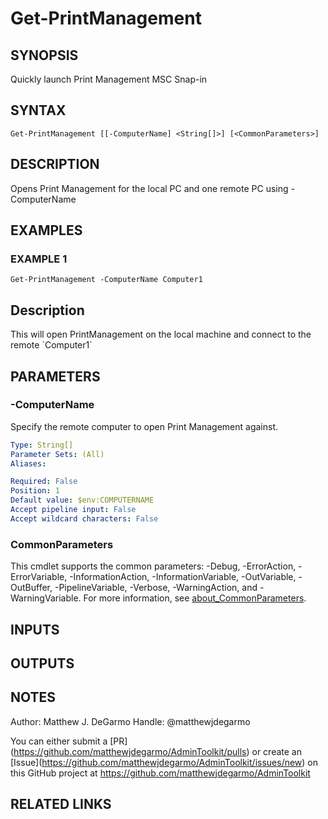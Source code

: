 # Get-PrintManagement

## SYNOPSIS
Quickly launch Print Management MSC Snap-in

## SYNTAX

```
Get-PrintManagement [[-ComputerName] <String[]>] [<CommonParameters>]
```

## DESCRIPTION
Opens Print Management for the local PC and one remote PC using -ComputerName

## EXAMPLES

### EXAMPLE 1
```
Get-PrintManagement -ComputerName Computer1
```

Description
-----------
This will open PrintManagement on the local machine and connect to the remote \`Computer1\`

## PARAMETERS

### -ComputerName
Specify the remote computer to open Print Management against.

```yaml
Type: String[]
Parameter Sets: (All)
Aliases:

Required: False
Position: 1
Default value: $env:COMPUTERNAME
Accept pipeline input: False
Accept wildcard characters: False
```

### CommonParameters
This cmdlet supports the common parameters: -Debug, -ErrorAction, -ErrorVariable, -InformationAction, -InformationVariable, -OutVariable, -OutBuffer, -PipelineVariable, -Verbose, -WarningAction, and -WarningVariable. For more information, see [about_CommonParameters](http://go.microsoft.com/fwlink/?LinkID=113216).

## INPUTS

## OUTPUTS

## NOTES
Author: Matthew J.
DeGarmo
Handle: @matthewjdegarmo

You can either submit a \[PR\](https://github.com/matthewjdegarmo/AdminToolkit/pulls)
    or create an \[Issue\](https://github.com/matthewjdegarmo/AdminToolkit/issues/new)
    on this GitHub project at https://github.com/matthewjdegarmo/AdminToolkit

## RELATED LINKS
